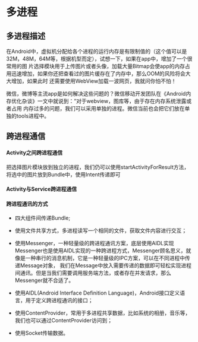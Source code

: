 # 多进程

## 多进程描述
在Android中，虚拟机分配给各个进程的运行内存是有限制值的（这个值可以是32M，48M，64M等，根据机型而定），试想一下，如果在app中，增加了一个很常用的图
片选择模块用于上传图片或者头像，加载大量Bitmap会使app的内存占用迅速增加，如果你还把查看过的图片缓存在了内存中，那么OOM的风险将会大大增加，如果此时
还需要使用WebView加载一波网页，我就问你怕不怕！

微信，微博等主流app是如何解决这些问题的？微信移动开发团队在《Android内存优化杂谈》一文中就说到：“对于webview，图库等，由于存在内存系统泄露或者占用
内存过多的问题，我们可以采用单独的进程。微信当前也会把它们放在单独的tools进程中。

## 跨进程通信
#### Activity之间跨进程通信
把选择图片模块放到独立的进程，我们仍可以使用startActivityForResult方法，将选中的图片放到Bundle中，使用Intent传递即可

#### Activity与Service跨进程通信

#### 跨进程通讯的方式
* 四大组件间传递Bundle;

* 使用文件共享方式，多进程读写一个相同的文件，获取文件内容进行交互；

* 使用Messenger，一种轻量级的跨进程通讯方案，底层使用AIDL实现
Messenger也是使用AIDL实现的一种跨进程方式，Messenger顾名思义，就像是一种串行的消息机制，它是一种轻量级的IPC方案，可以在不同进程中传递Message对象，
我们在Message中放入需要传递的数据即可轻松实现进程间通讯。但是当我们需要调用服务端方法，或者存在并发请求，那么Messenger就不合适了。

* 使用AIDL(Android Interface Definition Language)，Android接口定义语言，用于定义跨进程通讯的接口；

* 使用ContentProvider，常用于多进程共享数据，比如系统的相册，音乐等，我们也可以通过ContentProvider访问到；

* 使用Socket传输数据。
